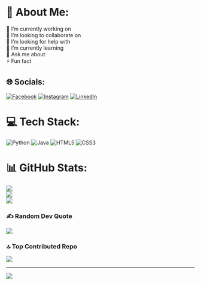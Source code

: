 # 💫 About Me:
🔭 I’m currently working on<br>👯 I’m looking to collaborate on<br>🤝 I’m looking for help with<br>🌱 I’m currently learning<br>💬 Ask me about<br>⚡ Fun fact


## 🌐 Socials:
[![Facebook](https://img.shields.io/badge/Facebook-%231877F2.svg?logo=Facebook&logoColor=white)](https://facebook.com/https://www.facebook.com/profile.php?id=100063557164448) [![Instagram](https://img.shields.io/badge/Instagram-%23E4405F.svg?logo=Instagram&logoColor=white)](https://instagram.com/https://www.instagram.com/mostofakamal.joy/) [![LinkedIn](https://img.shields.io/badge/LinkedIn-%230077B5.svg?logo=linkedin&logoColor=white)](https://linkedin.com/in/https://www.linkedin.com/in/mostofa-kamal-joy-636b89260/) 

# 💻 Tech Stack:
![Python](https://img.shields.io/badge/python-3670A0?style=for-the-badge&logo=python&logoColor=ffdd54) ![Java](https://img.shields.io/badge/java-%23ED8B00.svg?style=for-the-badge&logo=openjdk&logoColor=white) ![HTML5](https://img.shields.io/badge/html5-%23E34F26.svg?style=for-the-badge&logo=html5&logoColor=white) ![CSS3](https://img.shields.io/badge/css3-%231572B6.svg?style=for-the-badge&logo=css3&logoColor=white)
# 📊 GitHub Stats:
![](https://github-readme-stats.vercel.app/api?username=mostofa89&theme=dark&hide_border=false&include_all_commits=true&count_private=true)<br/>
![](https://github-readme-streak-stats.herokuapp.com/?user=mostofa89&theme=dark&hide_border=false)<br/>
![](https://github-readme-stats.vercel.app/api/top-langs/?username=mostofa89&theme=dark&hide_border=false&include_all_commits=true&count_private=true&layout=compact)

### ✍️ Random Dev Quote
![](https://quotes-github-readme.vercel.app/api?type=horizontal&theme=radical)

### 🔝 Top Contributed Repo
![](https://github-contributor-stats.vercel.app/api?username=mostofa89&limit=5&theme=dark&combine_all_yearly_contributions=true)

---
[![](https://visitcount.itsvg.in/api?id=mostofa89&icon=0&color=0)](https://visitcount.itsvg.in)

<!-- Proudly created with GPRM ( https://gprm.itsvg.in ) -->
